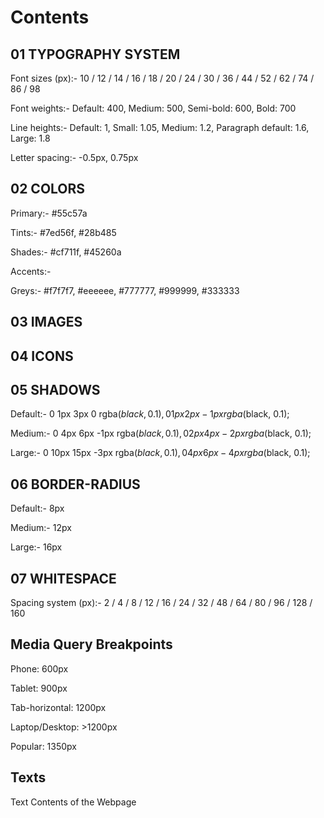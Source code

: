 # Contents

## 01 TYPOGRAPHY SYSTEM

Font sizes (px):- 10 / 12 / 14 / 16 / 18 / 20 / 24 / 30 / 36 / 44 / 52 / 62 / 74 / 86 / 98

Font weights:- Default: 400, Medium: 500, Semi-bold: 600, Bold: 700

Line heights:- Default: 1, Small: 1.05, Medium: 1.2, Paragraph default: 1.6, Large: 1.8

Letter spacing:- -0.5px, 0.75px

## 02 COLORS

Primary:- #55c57a

Tints:- #7ed56f, #28b485

Shades:- #cf711f, #45260a

Accents:-

Greys:- #f7f7f7, #eeeeee, #777777, #999999, #333333

## 03 IMAGES

## 04 ICONS

## 05 SHADOWS

Default:- 0 1px 3px 0 rgba($black, 0.1), 0 1px 2px -1px rgba($black, 0.1);

Medium:- 0 4px 6px -1px rgba($black, 0.1), 0 2px 4px -2px rgba($black, 0.1);

Large:- 0 10px 15px -3px rgba($black, 0.1), 0 4px 6px -4px rgba($black, 0.1);

## 06 BORDER-RADIUS

Default:- 8px

Medium:- 12px

Large:- 16px

## 07 WHITESPACE

Spacing system (px):- 2 / 4 / 8 / 12 / 16 / 24 / 32 / 48 / 64 / 80 / 96 / 128 / 160

## Media Query Breakpoints

Phone: 600px

Tablet: 900px

Tab-horizontal: 1200px

Laptop/Desktop: >1200px

Popular: 1350px

## Texts

Text Contents of the Webpage
